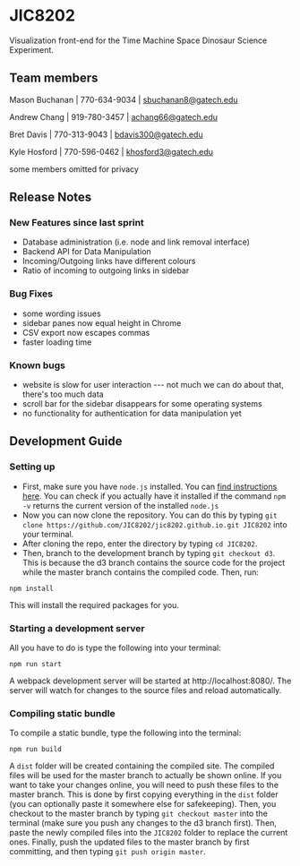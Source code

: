 # JIC8202
Visualization front-end for the Time Machine Space Dinosaur Science Experiment.

## Team members

Mason Buchanan | 770-634-9034 | sbuchanan8@gatech.edu

Andrew Chang | 919-780-3457 | achang66@gatech.edu

Bret Davis | 770-313-9043 | bdavis300@gatech.edu

Kyle Hosford | 770-596-0462 | khosford3@gatech.edu

some members omitted for privacy

## Release Notes
### New Features since last sprint
* Database administration (i.e. node and link removal interface)
* Backend API for Data Manipulation
* Incoming/Outgoing links have different colours
* Ratio of incoming to outgoing links in sidebar

### Bug Fixes
* some wording issues
* sidebar panes now equal height in Chrome
* CSV export now escapes commas
* faster loading time

### Known bugs
* website is slow for user interaction --- not much we can do about that, there's too much data
* scroll bar for the sidebar disappears for some operating systems
* no functionality for authentication for data manipulation yet

## Development Guide
### Setting up
* First, make sure you have `node.js` installed. You can [find instructions here](https://nodejs.org/en/download/). You can check if you actually have it installed if the command `npm -v` returns the current version of the installed `node.js`
* Now you can now clone the repository. You can do this by typing `git clone https://github.com/JIC8202/jic8202.github.io.git JIC8202` into your terminal. 
* After cloning the repo, enter the directory by typing `cd JIC8202`. 
* Then, branch to the development branch by typing `git checkout d3`. This is because the d3 branch contains the source code for the project while the master branch contains the compiled code. Then, run:
```
npm install
```
This will install the required packages for you.

### Starting a development server
All you have to do is type the following into your terminal:
```
npm run start
```
A webpack development server will be started at http://localhost:8080/. The server will watch for changes to the source files and reload automatically.

### Compiling static bundle
To compile a static bundle, type the following into the terminal:
```
npm run build
```
A `dist` folder will be created containing the compiled site. The compiled files will be used for the master branch to actually be shown online. If you want to take your changes online, you will need to push these files to the master branch. This is done by first copying everything in the `dist` folder (you can optionally paste it somewhere else for safekeeping). Then, you checkout to the master branch by typing `git checkout master` into the terminal (make sure you push any changes to the d3 branch first). Then, paste the newly compiled files into the `JIC8202` folder to replace the current ones. Finally, push the updated files to the master branch by first committing, and then typing `git push origin master`. 
